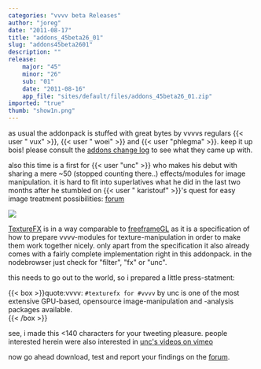 ```yaml
---
categories: "vvvv beta Releases"
author: "joreg"
date: "2011-08-17"
title: "addons_45beta26_01"
slug: "addons45beta2601"
description: ""
release: 
    major: "45"
    minor: "26"
    sub: "01"
    date: "2011-08-16"
    app_file: "sites/default/files/addons_45beta26_01.zip"
imported: "true"
thumb: "show1n.png"
---
```



as usual the addonpack is stuffed with great bytes by vvvvs regulars {{< user " vux" >}}, {{< user " woei" >}} and {{< user "phlegma" >}}. keep it up bois! please consult the [addons change log](https://betadocs.vvvv.org/changelog/index.html) to see what they came up with.

also this time is a first for {{< user "unc" >}} who makes his debut with sharing a mere ~50 (stopped counting there..) effects/modules for image manipulation. it is hard to fit into superlatives what he did in the last two months after he stumbled on {{< user " karistouf" >}}'s quest for easy image treatment possibilities: [forum](forum)

![](show1n.png)

[TextureFX](https://betadocs.vvvv.org/topics/graphics/direct3d-9/texture/video-effects-(texturefx).html) is in a way comparable to [freeframeGL](http://freeframe.svn.sourceforge.net/viewvc/freeframe/trunk/docs/specification.html) as it is a specification of how to prepare vvvv-modules for texture-manipulation in order to make them work together nicely. only apart from the specification it also already comes with a fairly complete implementation right in this addonpack. in the nodebrowser just check for "filter", "fx" or "unc".

this needs to go out to the world, so i prepared a little press-statment:

{{< box >}}quote:vvvv:
`#texturefx for #vvvv` by unc is one of the most extensive GPU-based, opensource image-manipulation and -analysis packages available.  
{{< /box >}}

see, i made this <140 characters for your tweeting pleasure. people interested herein were also interested in [unc's videos on vimeo](http://vimeo.com/unc/videos)

now go ahead download, test and report your findings on the [forum](https://discourse.vvvv.org/).